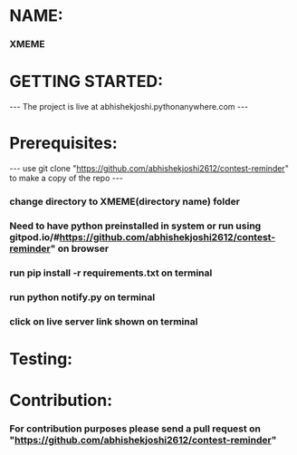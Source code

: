 # NAME:
### XMEME
# GETTING STARTED:

--- The project is live at abhishekjoshi.pythonanywhere.com  ---


# Prerequisites:
--- use git clone "https://github.com/abhishekjoshi2612/contest-reminder" to make a copy of the repo ---

### change directory to XMEME(directory name) folder

### Need to have python preinstalled in system or run using gitpod.io/#https://github.com/abhishekjoshi2612/contest-reminder" on browser

### run pip install -r requirements.txt on terminal

### run python notify.py on terminal

### click on live server link shown on terminal
 
 
 
 
# Testing:

 
 
# Contribution:
### For contribution purposes please send a pull request on "https://github.com/abhishekjoshi2612/contest-reminder"

